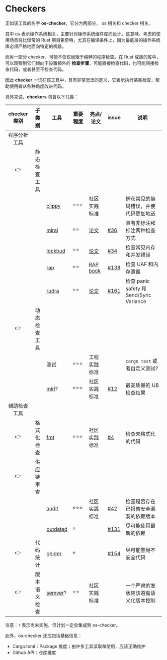 # Checkers

正如该工具的名字 **os-checker**，它分为两部分， os 相关和 checker 相关。

其中 os 表示操作系统相关，主要针对操作系统组件库而设计。这意味，考虑的使用场景将比惯常的 Rust 
项目更奇特，尤其在编译条件上，因为最底层的操作系统库必须严格地面向特定的机器。

而另一部分 checker，可能不仅仅局限于纯粹的程序检查。在 Rust 成熟的库中，可以观察到它们倾向于设置额外的
**检查步骤**，可能直接检查代码，也可能间接检查代码，或者甚至不检查代码。

因此 **checker** 一词在该工具中，具有非常宽泛的定义，它表示执行某些检查，帮助使用者从各种角度改进代码。

具体来说，**checkers** 包含以下几类：


| checker 类别 |    子类别    | 工具       | 重要程度 | 亮点/论文             | issue  | 说明                                    |
|:------------:|:------------:|------------|----------|-----------------------|--------|-----------------------------------------|
| 程序分析工具 |              |            |          |                       |        |                                         |
|      👉      | 静态检查工具 |            |          |                       |        |                                         |
|              |              | [clippy]   | ⭐⭐⭐   | 社区实践标准          |        | 捕获常见的编码错误，并使代码更加地道    |
|              |              | [mirai]    | ⭐⭐     | [论文][mirai-paper]   | [#36]  | 具有非标注和标注两种检查方式            |
|              |              | [lockbud]  | ⭐⭐     | [论文][lockbud-paper] | [#34]  | 检查常见内存和并发错误                  |
|              |              | [rap]      | ⭐⭐     | [RAP book][rap-book]  | [#138] | 检查 UAF 和内存泄露                     |
|              |              | [rudra]    | ⭐⭐     | [论文][rudra-paper]   | [#161] | 检查 panic safety 和 Send/Sync Variance |
|      👉      | 动态检查工具 |            |          |                       |        |                                         |
|              |              | 测试       | ⭐⭐⭐   | 工程实践标准          |        | `cargo test` 或者自定义测试?            |
|              |              | [miri]?    | ⭐⭐⭐   | 社区实践标准          | [#12]  | 最高质量的 UB 检查结果                  |
| 辅助检查工具 |              |            |          |                       |        |                                         |
|      👉      |  格式化检查  | [fmt]      | ⭐⭐⭐   | 社区实践标准          | [#4]   | 检查未格式化的代码                      |
|      👉      |  供应链审查  |            |          |                       |        |                                         |
|              |              | [audit]    | ⭐⭐⭐   | 社区实践标准          | [#42]  | 检查是否存在已报告安全漏洞的依赖版本    |
|              |              | [outdated] | ⭐       |                       | [#131] | 尽可能使用最新的依赖                    |
|      👉      |   代码统计   | [geiger]   | ⭐       |                       | [#154] | 尽可能警惕不安全代码                    |
|      👉      | 版本语义检查 | [semver]?  | ⭐⭐     | 社区实践标准          |        | 一个严肃的发版应该遵循语义化版本控制    |

注意：`?` 表示尚未实施，但计划一定会集成到 os-checker。

[fmt]: https://github.com/rust-lang/rustfmt
[#4]: https://github.com/os-checker/os-checker/issues/4

[audit]: https://github.com/RustSec/rustsec/tree/main/cargo-audit
[#42]: https://github.com/os-checker/os-checker/issues/42

[outdated]: https://github.com/kbknapp/cargo-outdated
[#131]: https://github.com/os-checker/os-checker/issues/131

[geiger]: https://github.com/geiger-rs/cargo-geiger
[#154]: https://github.com/os-checker/os-checker/issues/154

[clippy]: https://github.com/rust-lang/rust-clippy

[mirai]: https://github.com/endorlabs/MIRAI
[mirai-paper]: https://alastairreid.github.io/papers/hatra2020.pdf
[#36]: https://github.com/os-checker/os-checker/issues/36

[lockbud]: https://github.com/BurtonQin/lockbud
[lockbud-paper]: https://burtonqin.github.io/publication/2020-03-11-rustdetector-tse-8
[#34]: https://github.com/os-checker/os-checker/issues/34

[rap]: https://github.com/Artisan-Lab/RAP
[rap-book]: https://artisan-lab.github.io/RAP-Book
[#138]: https://github.com/os-checker/os-checker/issues/138

[rudra]: https://github.com/sslab-gatech/Rudra
[rudra-paper]: https://github.com/sslab-gatech/Rudra/blob/master/rudra-sosp21.pdf
[#161]: https://github.com/os-checker/os-checker/issues/161

[miri]: https://github.com/rust-lang/miri
[#12]: https://github.com/os-checker/os-checker/issues/12

[semver]: https://github.com/obi1kenobi/cargo-semver-checks
[checker-list]: https://burtonqin.github.io/posts/2024/07/rustcheckers/

此外，os-checker 还应包括基础信息：
* Cargo.toml：Package 维度；由许多工具读取和使用，应该正确维护
* Github API：仓库维度

